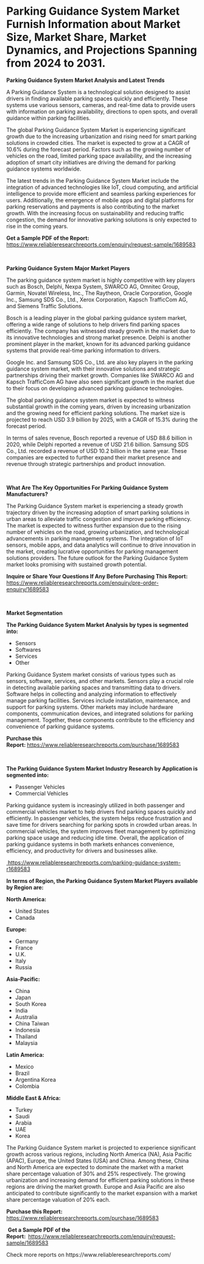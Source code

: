 <p><h1>Parking Guidance System Market Furnish Information about Market Size, Market Share, Market Dynamics, and Projections Spanning from 2024 to 2031.</h1></p><p><strong>Parking Guidance System Market Analysis and Latest Trends</strong></p>
<p><p>A Parking Guidance System is a technological solution designed to assist drivers in finding available parking spaces quickly and efficiently. These systems use various sensors, cameras, and real-time data to provide users with information on parking availability, directions to open spots, and overall guidance within parking facilities.</p><p>The global Parking Guidance System Market is experiencing significant growth due to the increasing urbanization and rising need for smart parking solutions in crowded cities. The market is expected to grow at a CAGR of 10.6% during the forecast period. Factors such as the growing number of vehicles on the road, limited parking space availability, and the increasing adoption of smart city initiatives are driving the demand for parking guidance systems worldwide.</p><p>The latest trends in the Parking Guidance System Market include the integration of advanced technologies like IoT, cloud computing, and artificial intelligence to provide more efficient and seamless parking experiences for users. Additionally, the emergence of mobile apps and digital platforms for parking reservations and payments is also contributing to the market growth. With the increasing focus on sustainability and reducing traffic congestion, the demand for innovative parking solutions is only expected to rise in the coming years.</p></p>
<p><strong>Get a Sample PDF of the Report:&nbsp;</strong> <a href="https://www.reliableresearchreports.com/enquiry/request-sample/1689583">https://www.reliableresearchreports.com/enquiry/request-sample/1689583</a></p>
<p>&nbsp;</p>
<p><strong>Parking Guidance System Major Market Players</strong></p>
<p><p>The parking guidance system market is highly competitive with key players such as Bosch, Delphi, Nexpa System, SWARCO AG, Omnitec Group, Garmin, Novatel Wireless, Inc., The Raytheon, Oracle Corporation, Google Inc., Samsung SDS Co., Ltd., Xerox Corporation, Kapsch TrafficCom AG, and Siemens Traffic Solutions. </p><p>Bosch is a leading player in the global parking guidance system market, offering a wide range of solutions to help drivers find parking spaces efficiently. The company has witnessed steady growth in the market due to its innovative technologies and strong market presence. Delphi is another prominent player in the market, known for its advanced parking guidance systems that provide real-time parking information to drivers.</p><p>Google Inc. and Samsung SDS Co., Ltd. are also key players in the parking guidance system market, with their innovative solutions and strategic partnerships driving their market growth. Companies like SWARCO AG and Kapsch TrafficCom AG have also seen significant growth in the market due to their focus on developing advanced parking guidance technologies.</p><p>The global parking guidance system market is expected to witness substantial growth in the coming years, driven by increasing urbanization and the growing need for efficient parking solutions. The market size is projected to reach USD 3.9 billion by 2025, with a CAGR of 15.3% during the forecast period.</p><p>In terms of sales revenue, Bosch reported a revenue of USD 88.6 billion in 2020, while Delphi reported a revenue of USD 21.6 billion. Samsung SDS Co., Ltd. recorded a revenue of USD 10.2 billion in the same year. These companies are expected to further expand their market presence and revenue through strategic partnerships and product innovation.</p></p>
<p>&nbsp;</p>
<p><strong>What Are The Key Opportunities For Parking Guidance System Manufacturers?</strong></p>
<p><p>The Parking Guidance System market is experiencing a steady growth trajectory driven by the increasing adoption of smart parking solutions in urban areas to alleviate traffic congestion and improve parking efficiency. The market is expected to witness further expansion due to the rising number of vehicles on the road, growing urbanization, and technological advancements in parking management systems. The integration of IoT sensors, mobile apps, and data analytics will continue to drive innovation in the market, creating lucrative opportunities for parking management solutions providers. The future outlook for the Parking Guidance System market looks promising with sustained growth potential.</p></p>
<p><strong>Inquire or Share Your Questions If Any Before Purchasing This Report:</strong> <a href="https://www.reliableresearchreports.com/enquiry/pre-order-enquiry/1689583">https://www.reliableresearchreports.com/enquiry/pre-order-enquiry/1689583</a></p>
<p>&nbsp;</p>
<p><strong>Market Segmentation</strong></p>
<p><strong>The Parking Guidance System Market Analysis by types is segmented into:</strong></p>
<p><ul><li>Sensors</li><li>Softwares</li><li>Services</li><li>Other</li></ul></p>
<p><p>Parking Guidance System market consists of various types such as sensors, software, services, and other markets. Sensors play a crucial role in detecting available parking spaces and transmitting data to drivers. Software helps in collecting and analyzing information to effectively manage parking facilities. Services include installation, maintenance, and support for parking systems. Other markets may include hardware components, communication devices, and integrated solutions for parking management. Together, these components contribute to the efficiency and convenience of parking guidance systems.</p></p>
<p><strong>Purchase this Report:&nbsp;</strong><a href="https://www.reliableresearchreports.com/purchase/1689583">https://www.reliableresearchreports.com/purchase/1689583</a></p>
<p>&nbsp;</p>
<p><strong>The Parking Guidance System Market Industry Research by Application is segmented into:</strong></p>
<p><ul><li>Passenger Vehicles</li><li>Commercial Vehicles</li></ul></p>
<p><p>Parking guidance system is increasingly utilized in both passenger and commercial vehicles market to help drivers find parking spaces quickly and efficiently. In passenger vehicles, the system helps reduce frustration and save time for drivers searching for parking spots in crowded urban areas. In commercial vehicles, the system improves fleet management by optimizing parking space usage and reducing idle time. Overall, the application of parking guidance systems in both markets enhances convenience, efficiency, and productivity for drivers and businesses alike.</p></p>
<p><a href="https://www.reliableresearchreports.com/parking-guidance-system-r1689583">&nbsp;https://www.reliableresearchreports.com/parking-guidance-system-r1689583</a></p>
<p><strong>In terms of Region, the Parking Guidance System Market Players available by Region are:</strong></p>
<p>
    <p> <strong> North America: </strong>
        <ul>
            <li>United States</li>
            <li>Canada</li>
        </ul>
        </p> 
    <p> <strong> Europe: </strong>
        <ul>
            <li>Germany</li>
            <li>France</li>
            <li>U.K.</li>
            <li>Italy</li>
            <li>Russia</li>
        </ul>
        </p> 
    <p> <strong> Asia-Pacific: </strong>
        <ul>
            <li>China</li>
            <li>Japan</li>
            <li>South Korea</li>
            <li>India</li>
            <li>Australia</li>
            <li>China Taiwan</li>
            <li>Indonesia</li>
            <li>Thailand</li>
            <li>Malaysia</li>
        </ul>
        </p> 
    <p> <strong> Latin America: </strong>
        <ul>
            <li>Mexico</li>
            <li>Brazil</li>
            <li>Argentina Korea</li>
            <li>Colombia</li>
        </ul>
        </p> 
    <p> <strong> Middle East & Africa: </strong>
        <ul>
            <li>Turkey</li>
            <li>Saudi</li>
            <li>Arabia</li>
            <li>UAE</li>
            <li>Korea</li>
        </ul>
    </p>
    </p>
<p><p>The Parking Guidance System market is projected to experience significant growth across various regions, including North America (NA), Asia Pacific (APAC), Europe, the United States (USA) and China. Among these, China and North America are expected to dominate the market with a market share percentage valuation of 30% and 25% respectively. The growing urbanization and increasing demand for efficient parking solutions in these regions are driving the market growth. Europe and Asia Pacific are also anticipated to contribute significantly to the market expansion with a market share percentage valuation of 20% each.</p></p>
<p><strong>Purchase this Report: </strong><a href="https://www.reliableresearchreports.com/purchase/1689583">https://www.reliableresearchreports.com/purchase/1689583</a></p>
<p>&nbsp;<strong>Get a Sample PDF of the Report:&nbsp;&nbsp;</strong><a href="https://www.reliableresearchreports.com/enquiry/request-sample/1689583">https://www.reliableresearchreports.com/enquiry/request-sample/1689583</a></p>
<p><strong></strong></p>
<p>Check more reports on https://www.reliableresearchreports.com/</p>